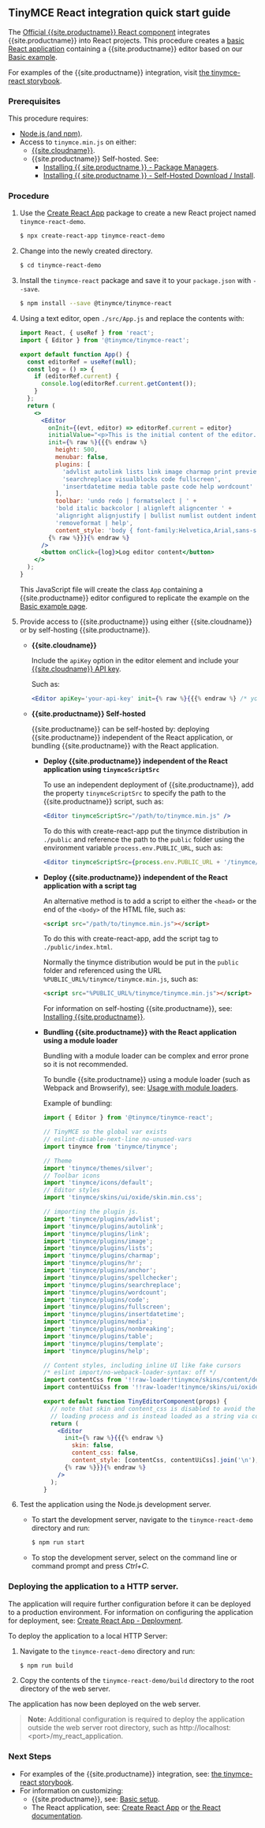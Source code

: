 ## TinyMCE React integration quick start guide

The [Official {{site.productname}} React component](https://github.com/tinymce/tinymce-react) integrates {{site.productname}} into React projects.
This procedure creates a [basic React application](https://github.com/facebook/create-react-app) containing a {{site.productname}} editor based on our [Basic example]({{site.baseurl}}/demo/basic-example/).

For examples of the {{site.productname}} integration, visit [the tinymce-react storybook](https://tinymce.github.io/tinymce-react/).

### Prerequisites

This procedure requires:

* [Node.js (and npm)](https://nodejs.org/).
* Access to `tinymce.min.js` on either:
    * [{{site.cloudname}}]({{site.baseurl}}/cloud-deployment-guide/editor-and-features/).
    * {{site.productname}} Self-hosted. See:
        * [Installing {{ site.productname }} - Package Managers]({{site.baseurl}}/general-configuration-guide/advanced-install/#packagemanagerinstalloptions).
        * [Installing {{ site.productname }} - Self-Hosted Download / Install]({{site.baseurl}}/general-configuration-guide/advanced-install/#self-hostedinstall).

### Procedure

1. Use the [Create React App](https://github.com/facebook/create-react-app) package to create a new React project named `tinymce-react-demo`.

    ```sh
    $ npx create-react-app tinymce-react-demo
    ```

2. Change into the newly created directory.

    ```sh
    $ cd tinymce-react-demo
    ```

3. Install the `tinymce-react` package and save it to your `package.json` with `--save`.

    ```sh
    $ npm install --save @tinymce/tinymce-react
    ```

4. Using a text editor, open `./src/App.js` and replace the contents with:

    ```jsx
    import React, { useRef } from 'react';
    import { Editor } from '@tinymce/tinymce-react';

    export default function App() {
      const editorRef = useRef(null);
      const log = () => {
        if (editorRef.current) {
          console.log(editorRef.current.getContent());
        }
      };
      return (
        <>
          <Editor
            onInit={(evt, editor) => editorRef.current = editor}
            initialValue="<p>This is the initial content of the editor.</p>"
            init={% raw %}{{{% endraw %}
              height: 500,
              menubar: false,
              plugins: [
                'advlist autolink lists link image charmap print preview anchor',
                'searchreplace visualblocks code fullscreen',
                'insertdatetime media table paste code help wordcount'
              ],
              toolbar: 'undo redo | formatselect | ' +
              'bold italic backcolor | alignleft aligncenter ' +
              'alignright alignjustify | bullist numlist outdent indent | ' +
              'removeformat | help',
              content_style: 'body { font-family:Helvetica,Arial,sans-serif; font-size:14px }'
            {% raw %}}}{% endraw %}
          />
          <button onClick={log}>Log editor content</button>
        </>
      );
    }
    ```
    This JavaScript file will create the class `App` containing a {{site.productname}} editor configured to replicate the example on the [Basic example page]({{site.baseurl}}/demo/basic-example/).

5. Provide access to {{site.productname}} using either {{site.cloudname}} or by self-hosting {{site.productname}}.

    * **{{site.cloudname}}**

        Include the `apiKey` option in the editor element and include your [{{site.cloudname}} API key]({{site.accountsignup}}).

        Such as:

        ```jsx
        <Editor apiKey='your-api-key' init={% raw %}{{{% endraw %} /* your other settings */ {% raw %}}}{% endraw %} />
        ```

    * **{{site.productname}} Self-hosted**

      {{site.productname}} can be self-hosted by: deploying {{site.productname}} independent of the React application, or bundling {{site.productname}} with the React application.

      * **Deploy {{site.productname}} independent of the React application using `tinymceScriptSrc`**

        To use an independent deployment of {{site.productname}}, add the property `tinymceScriptSrc` to specify the path to the {{site.productname}} script, such as:
        ```jsx
        <Editor tinymceScriptSrc="/path/to/tinymce.min.js" />
        ```

        To do this with create-react-app put the tinymce distribution in `./public`
        and reference the path to the `public` folder using the environment 
        variable `process.env.PUBLIC_URL`, such as:
         ```jsx
         <Editor tinymceScriptSrc={process.env.PUBLIC_URL + '/tinymce/tinymce.min.js'}>
         ```

      * **Deploy {{site.productname}} independent of the React application with a script tag**

        An alternative method is to add a script to either the `<head>` or the
        end of the `<body>` of the HTML file, such as:
        ```html
        <script src="/path/to/tinymce.min.js"></script>
        ```

        To do this with create-react-app, add the script tag to `./public/index.html`.
        
        Normally the tinymce distribution would be put in the `public` folder
        and referenced using the URL `%PUBLIC_URL%/tinymce/tinymce.min.js`, such as:
        ```html
        <script src="%PUBLIC_URL%/tinymce/tinymce.min.js"></script>
        ```

        For information on self-hosting {{site.productname}}, see: [Installing {{site.productname}}]({{site.baseurl}}/general-configuration-guide/advanced-install/).

      * **Bundling {{site.productname}} with the React application using a module loader**

          Bundling with a module loader can be complex and error prone so it is
          not recommended.

          To bundle {{site.productname}} using a module loader (such as Webpack and Browserify), see: [Usage with module loaders]({{site.baseurl}}/advanced/usage-with-module-loaders/).

          Example of bundling:
          ```jsx
          import { Editor } from '@tinymce/tinymce-react';

          // TinyMCE so the global var exists
          // eslint-disable-next-line no-unused-vars
          import tinymce from 'tinymce/tinymce';

          // Theme
          import 'tinymce/themes/silver';
          // Toolbar icons
          import 'tinymce/icons/default';
          // Editor styles
          import 'tinymce/skins/ui/oxide/skin.min.css';

          // importing the plugin js.
          import 'tinymce/plugins/advlist';
          import 'tinymce/plugins/autolink';
          import 'tinymce/plugins/link';
          import 'tinymce/plugins/image';
          import 'tinymce/plugins/lists';
          import 'tinymce/plugins/charmap';
          import 'tinymce/plugins/hr';
          import 'tinymce/plugins/anchor';
          import 'tinymce/plugins/spellchecker';
          import 'tinymce/plugins/searchreplace';
          import 'tinymce/plugins/wordcount';
          import 'tinymce/plugins/code';
          import 'tinymce/plugins/fullscreen';
          import 'tinymce/plugins/insertdatetime';
          import 'tinymce/plugins/media';
          import 'tinymce/plugins/nonbreaking';
          import 'tinymce/plugins/table';
          import 'tinymce/plugins/template';
          import 'tinymce/plugins/help';

          // Content styles, including inline UI like fake cursors
          /* eslint import/no-webpack-loader-syntax: off */
          import contentCss from '!!raw-loader!tinymce/skins/content/default/content.min.css';
          import contentUiCss from '!!raw-loader!tinymce/skins/ui/oxide/content.min.css';

          export default function TinyEditorComponent(props) {
            // note that skin and content_css is disabled to avoid the normal
            // loading process and is instead loaded as a string via content_style
            return (
              <Editor
                init={% raw %}{{{% endraw %}
                  skin: false,
                  content_css: false,
                  content_style: [contentCss, contentUiCss].join('\n'),
                {% raw %}}}{% endraw %}
              />
            );
          }
          ```

6. Test the application using the Node.js development server.
    * To start the development server, navigate to the `tinymce-react-demo` directory and run:

        ```sh
        $ npm run start
        ```

    * To stop the development server, select on the command line or command prompt and press _Ctrl+C_.

### Deploying the application to a HTTP server.
The application will require further configuration before it can be deployed to a production environment. For information on configuring the application for deployment, see: [Create React App - Deployment](https://create-react-app.dev/docs/deployment).

To deploy the application to a local HTTP Server:

1. Navigate to the `tinymce-react-demo` directory and run:

    ```sh
    $ npm run build
    ```

2. Copy the contents of the `tinymce-react-demo/build` directory to the root directory of the web server.

The application has now been deployed on the web server.

> **Note:** Additional configuration is required to deploy the application outside the web server root directory, such as http://localhost:&#60;port&#62;/my_react_application.

### Next Steps

* For examples of the {{site.productname}} integration, see: [the tinymce-react storybook](https://tinymce.github.io/tinymce-react/).
* For information on customizing:
    * {{site.productname}}, see: [Basic setup]({{site.baseurl}}/general-configuration-guide/basic-setup/).
    * The React application, see: [Create React App](https://create-react-app.dev/docs/getting-started) or [the React documentation](https://reactjs.org/docs/getting-started.html).
